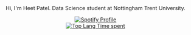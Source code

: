 <div align="center">
Hi, I'm Heet Patel. Data Science student at Nottingham Trent University.
</div>

<div align="center">
  
[![Spotify Profile](https://spotify-github-profile.vercel.app/api/view?uid=heetkpatel&cover_image=true&theme=default&show_offline=true&background_color=121212&interchange=true&bar_color=53b14f&bar_color_cover=false)](https://github.com/kittinan/spotify-github-profile)
<br>
[![Top Lang Time spent](https://github-readme-stats.vercel.app/api/wakatime?username=patelheet30\&layout=compact&theme=dark&custom_title=Time%20Spent%20(All%20Time)&hide=.env%20file,%20Other,%20Assembly,%20Gitignore%20file,%20Text,%20SVG,%20env%20file)](https://github.com/anuraghazra/github-readme-stats)
</div>
